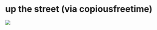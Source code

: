 <!--
id: 69085100
link: http://tumblr.atmos.org/post/69085100/up-the-street-via-copiousfreetime
slug: up-the-street-via-copiousfreetime
date: Wed Jan 07 2009 21:03:04 GMT-0800 (PST)
publish: 2009-01-07
tags: 
title: up the street (via copiousfreetime)
-->


up the street (via copiousfreetime)
===================================

![](http://31.media.tumblr.com/ZyX8Upfynigi08s9cqFQ5RAvo1_500.jpg)

